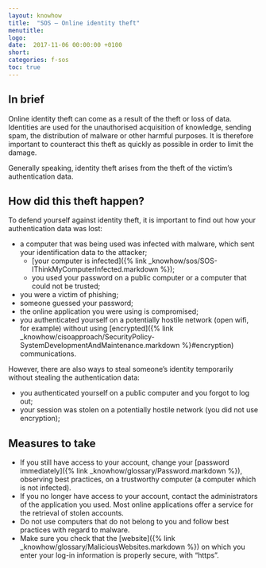 ```yaml
---
layout: knowhow
title:  "SOS – Online identity theft"
menutitle:
logo:
date:  2017-11-06 00:00:00 +0100
short:
categories: f-sos
toc: true
---
```


## In brief
Online identity theft can come as a result of the theft or loss of data. Identities are used for the unauthorised acquisition of knowledge, sending spam, the distribution of malware or other harmful purposes. It is therefore important to counteract this theft as quickly as possible in order to limit the damage.

Generally speaking, identity theft arises from the theft of the victim’s authentication data.

## How did this theft happen?
To defend yourself against identity theft, it is important to find out how your authentication data was lost:

* a computer that was being used was infected with malware, which sent your identification data to the attacker;
  * [your computer is infected]({% link _knowhow/sos/SOS-IThinkMyComputerInfected.markdown %});
  * you used your password on a public computer or a computer that could not be trusted;
* you were a victim of phishing;
* someone guessed your password;
* the online application you were using is compromised;
* you authenticated yourself on a potentially hostile network (open wifi, for example) without using [encrypted]({% link _knowhow/cisoapproach/SecurityPolicy-SystemDevelopmentAndMaintenance.markdown %}#encryption) communications.

However, there are also ways to steal someone’s identity temporarily without stealing the authentication data:

* you authenticated yourself on a public computer and you forgot to log out;
* your session was stolen on a potentially hostile network (you did not use encryption);

## Measures to take

* If you still have access to your account, change your [password immediately]({% link _knowhow/glossary/Password.markdown %}), observing best practices, on a trustworthy computer (a computer which is not infected).
* If you no longer have access to your account, contact the administrators of the application you used. Most online applications offer a service for the retrieval of stolen accounts.
* Do not use computers that do not belong to you and follow best practices with regard to malware.
* Make sure you check that the [website]({% link _knowhow/glossary/MaliciousWebsites.markdown %}) on which you enter your log-in information is properly secure, with “https”.
